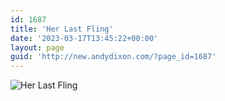 ```yaml
---
id: 1687
title: 'Her Last Fling'
date: '2023-03-17T13:45:22+00:00'
layout: page
guid: 'http://new.andydixon.com/?page_id=1687'
---
```


![Her Last Fling](https://i0.wp.com/assets.g8x2.ldn.idrivee2-23.com/posters/Her%20Last%20Fling%2001.jpg?w=1200&ssl=1 "Her Last Fling")